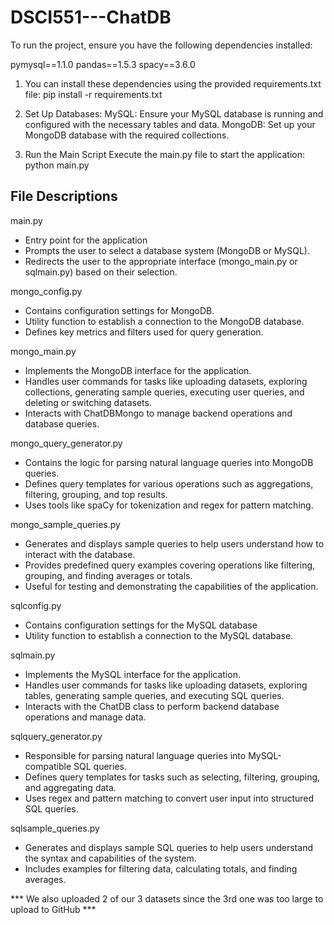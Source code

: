 # DSCI551---ChatDB
To run the project, ensure you have the following dependencies installed:

pymysql==1.1.0
pandas==1.5.3
spacy==3.6.0

1. You can install these dependencies using the provided requirements.txt file:
pip install -r requirements.txt

2. Set Up Databases:
MySQL: Ensure your MySQL database is running and configured with the necessary tables and data.
MongoDB: Set up your MongoDB database with the required collections.

3. Run the Main Script
Execute the main.py file to start the application:
python main.py

## File Descriptions

main.py
- Entry point for the application
- Prompts the user to select a database system (MongoDB or MySQL).
- Redirects the user to the appropriate interface (mongo_main.py or sqlmain.py) based on their selection.
  
mongo_config.py
- Contains configuration settings for MongoDB.
- Utility function to establish a connection to the MongoDB database.
- Defines key metrics and filters used for query generation.
  
mongo_main.py
- Implements the MongoDB interface for the application.
- Handles user commands for tasks like uploading datasets, exploring collections, generating sample queries, executing user queries, and deleting or switching datasets.
- Interacts with ChatDBMongo to manage backend operations and database queries.
  
mongo_query_generator.py
- Contains the logic for parsing natural language queries into MongoDB queries.
- Defines query templates for various operations such as aggregations, filtering, grouping, and top results.
- Uses tools like spaCy for tokenization and regex for pattern matching.
  
mongo_sample_queries.py
- Generates and displays sample queries to help users understand how to interact with the database.
- Provides predefined query examples covering operations like filtering, grouping, and finding averages or totals.
- Useful for testing and demonstrating the capabilities of the application.

sqlconfig.py
- Contains configuration settings for the MySQL database
- Utility function to establish a connection to the MySQL database.

sqlmain.py
- Implements the MySQL interface for the application.
- Handles user commands for tasks like uploading datasets, exploring tables, generating sample queries, and executing SQL queries.
- Interacts with the ChatDB class to perform backend database operations and manage data.

sqlquery_generator.py
- Responsible for parsing natural language queries into MySQL-compatible SQL queries.
- Defines query templates for tasks such as selecting, filtering, grouping, and aggregating data.
- Uses regex and pattern matching to convert user input into structured SQL queries.
  
sqlsample_queries.py
- Generates and displays sample SQL queries to help users understand the syntax and capabilities of the system.
- Includes examples for filtering data, calculating totals, and finding averages.

*** We also uploaded 2 of our 3 datasets since the 3rd one was too large to upload to GitHub ***
